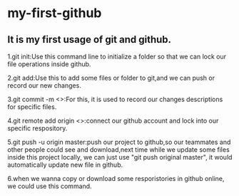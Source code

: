 # my-first-github

## It is my first usage of git and github.

1.git init:Use this command line to initialize a folder so that we can lock our file operations inside github.

2.git add:Use this to add some files or folder to git,and we can push or record our new changes.

3.git commit -m <>:For this, it is used to record our changes descriptions for specific files.

4.git remote add origin <>:connect our github account and lock into our specific respository.

5.git push -u origin master:push our project to github,so our teammates and other people could see and download,next time while we update some files inside this project locally, we can just use "git push original master", it would automatically update new file in github.

6.when we wanna copy or download some resporistories in github online, we could use this command.
